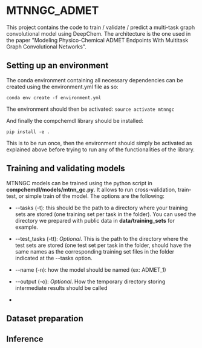 # MTNNGC_ADMET

This project contains the code to train / validate / predict a multi-task graph convolutional model using DeepChem. The architecture is the one used in the paper "Modeling Physico-Chemical ADMET Endpoints With Multitask Graph Convolutional Networks".


## Setting up an environment

The conda environment containing all necessary dependencies can be created using the environment.yml file as so:

```conda env create -f environment.yml```

The environment should then be activated: ```source activate mtnngc```

And finally the compchemdl library should be installed:

```pip install -e .```

This is to be run once, then the environment should simply be activated as explained above before trying to run any of the functionalities of the library.

## Training and validating models

MTNNGC models can be trained using the python script in **compchemdl/models/mtnn_gc.py**. It allows to run cross-validation, train-test, or simple train of the model. The options are the following:


- --tasks (-t): this should be the path to a directory where your training sets are stored (one training set per task in the folder). You can used the directory we prepared with public data in **data/training_sets** for example.

- --test_tasks (-tt): *Optional*. This is the path to the directory where the test sets are stored (one test set per task in the folder, should have the same names as the corresponding training set files in the folder indicated at the --tasks option.

- --name (-n): how the model should be named (ex: ADMET_1)

- --output (-o): *Optional*. How the temporary directory storing intermediate results should be called

- 


## Dataset preparation

## Inference
